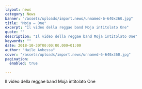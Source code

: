 ```yaml
---
layout: news
category: News
banner: "/assets/uploads/import.news/unnamed-6-640x360.jpg"
title: "Moja – One"
excerpt: "Il video della reggae band Moja intitolato One"
quote: ""
description: "Il video della reggae band Moja intitolato One"
keywords: ""
date: 2018-10-30T00:00:00.000+01:00
author: "Haile Anbessa"
cover: "/assets/uploads/import.news/unnamed-6-640x360.jpg"
pagination:
  enabled: true

---
```


  
Il video della reggae band Moja intitolato One